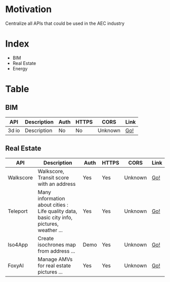# Motivation
Centralize all APIs that could be used in the AEC industry

# Index
- BIM
- Real Estate
- Energy

# Table

## BIM

API | Description | Auth | HTTPS | CORS | Link |
|---|---|---|---|---|---|
| 3d io | Description | No | No | Unknown | [Go!](https://3d.io/docs/api/1) |

## Real Estate

API | Description | Auth | HTTPS | CORS | Link |
|---|---|---|---|---|---|
| Walkscore | Walkscore, Transit score with an address | Yes | Yes | Unknown | [Go!](https://www.walkscore.com/) |
| Teleport | Many information about cities : Life quality data, basic city info, pictures, weather ... | Yes | Yes | Unknown | [Go!](https://developers.teleport.org/api/) |
| Iso4App | Create isochrones map from address ... | Demo | Yes | Unknown | [Go!](https://www.iso4app.net/) |
| FoxyAI | Manage AMVs for real estate pictures ... | Yes | Yes | Unknown | [Go!](https://www.foxyai.com/doc-api/#updates) |

